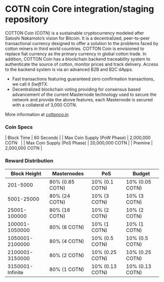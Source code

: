COTN coin Core integration/staging repository
=================================================

COTTON Coin (COTN) is a sustainable cryptocurrency modeled after Satoshi Nakamoto’s vision for Bitcoin. It is a decentralized, peer-to-peer transactional currency designed to offer a solution to the problems faced by cotton miners in third world countries. COTTON Coin is envisioned to replace fiat currency as the primary currency in global cotton trade. In addition, COTTON Coin has a blockchain backend traceability system to authenticate the source of cotton, monitor prices and track delivery. Access to the backend system is via an advanced B2B and B2C dApps.

- Fast transactions featuring guaranteed zero confirmation transactions, we call it _SwiftTX_.
- Decentralized blockchain voting providing for consensus based advancement of the current Masternode
  technology used to secure the network and provide the above features, each Masternode is secured
  with a collateral of 3,000 COTN.

More information at [cottonco.in](http://www.cottonco.in)

### Coin Specs
| Block Time                  | 60 Seconds      |
| Max Coin Supply (PoW Phase) | 2,000,000 COTN    |
| Max Coin Supply (PoS Phase) | 20,000,000 COTN |
| Premine                     | 2,000,000 COTN  |

### Reward Distribution

| **Block Height** | **Masternodes**  | **PoS**          | **Budget**       |
|------------------|------------------|------------------|------------------|
| 201-5000         | 80% (0.85 COTN)  | 10% (0.1 COTN)   | 10% (0.05 COTN)  |
| 5001-25000       | 80% (24 COTN)    | 10% (3 COTN)     | 10% (3 COTN)     |
| 25001-100000     | 80% (16 COTN)    | 10% (2 COTN)     | 10% (2 COTN)     |
| 100001-1050000   | 80% (8 COTN)     | 10% (1 COTN)     | 10% (1 COTN)     |
| 1050001-2100000  | 80% (4 COTN)     | 10% (0.5 COTN)   | 10% (0.5 COTN)   |
| 2100001-3150000  | 80% (2 COTN)     | 10% (0.25 COTN)  | 10% (0.25 COTN)  |
| 3150001-Infinite | 80% (1 COTN)     | 10% (0.13 COTN)  | 10% (0.13 COTN)  |

